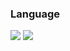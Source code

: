 ### Language
<img src="https://img.shields.io/badge/Android-3DDC84?style=flat-square&logo=Android&logoColor=white"/>
<img src="https://imp.shields.io/badge/cplusplus-#00599C?style=flat-square&logo=cplusplus&logoColor=white"/>


<!--
**elephant0302/elephant0302** is a ✨ _special_ ✨ repository because its `README.md` (this file) appears on your GitHub profile.

Here are some ideas to get you started:

- 🔭 I’m currently working on ...
- 🌱 I’m currently learning ...
- 👯 I’m looking to collaborate on ...
- 🤔 I’m looking for help with ...x
- 💬 Ask me about ...
- 📫 How to reach me: ...
- 😄 Pronouns: ...
- ⚡ Fun fact: ...
-->
